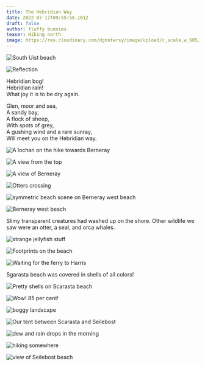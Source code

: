 ```yaml
---
title: The Hebridian Way
date: 2022-07-17T09:55:58.101Z
draft: false
author: fluffy bunnies
teaser: Hiking north
image: https://res.cloudinary.com/dgnntwrsy/image/upload/c_scale,w_685/v1658053124/IMG_20220629_112646_pt55pl.jpg
---
```

![South Uist beach](https://res.cloudinary.com/dgnntwrsy/image/upload/c_scale,w_800/v1658053079/IMG_20220628_095808_dfnvub.jpg)

![Reflection](https://res.cloudinary.com/dgnntwrsy/image/upload/c_scale,h_800/v1658053100/IMG_20220628_144958_ohowrt.jpg)

Hebridian bog!\
Hebridian rain!\
What joy it is to be dry again.

Glen, moor and sea,\
A sandy bay,\
A flock of sheep,\
With spots of grey,\
A gushing wind and a rare sunray,\
Will meet you on the Hebridian way.

![A lochan on the hike towards Berneray](https://res.cloudinary.com/dgnntwrsy/image/upload/c_scale,w_820/v1658053123/IMG_20220629_120449_hms0p4.jpg)

![A view from the top](https://res.cloudinary.com/dgnntwrsy/image/upload/c_scale,w_775/v1658053125/IMG_20220629_120721_k5nwqn.jpg)

![A view of Berneray](https://res.cloudinary.com/dgnntwrsy/image/upload/c_scale,w_787/v1658053156/IMG_20220629_104847992_nyjl3l.jpg)

![Otters crossing](https://res.cloudinary.com/dgnntwrsy/image/upload/c_scale,w_879/v1658053192/IMG_20220629_123745717.MP_deyrnn.jpg)

![symmetric beach scene on Berneray west beach](https://res.cloudinary.com/dgnntwrsy/image/upload/c_scale,w_733/v1658053125/IMG_20220629_161021_w6s6wv.jpg)

![Berneray west beach](https://res.cloudinary.com/dgnntwrsy/image/upload/c_scale,w_820/v1658053128/IMG_20220629_161029_dn96hc.jpg)

Slimy transparent creatures had washed up on the shore. Other wildlife we saw were an otter, a seal, and orca whales.

![strange jellyfish stuff](https://res.cloudinary.com/dgnntwrsy/image/upload/c_scale,w_820/v1658053129/IMG_20220629_155758_lpw3m5.jpg)

![Footprints on the beach](https://res.cloudinary.com/dgnntwrsy/image/upload/c_scale,w_583/v1658053162/IMG_20220629_190248_larp6f.jpg)

![Waiting for the ferry to Harris](https://res.cloudinary.com/dgnntwrsy/image/upload/c_scale,w_852/v1658053152/IMG_20220630_080158159_v9ip9q.jpg)

Sgarasta beach was covered in shells of all colors!

![Pretty shells on Scarasta beach](https://res.cloudinary.com/dgnntwrsy/image/upload/c_scale,w_901/v1658053150/IMG_20220630_141957857_fjpt1h.jpg)

![Wow! 85 per cent!](https://res.cloudinary.com/dgnntwrsy/image/upload/c_scale,w_678/v1658053172/IMG_20220701_192728_sksacf.jpg)

![boggy landscape](https://res.cloudinary.com/dgnntwrsy/image/upload/c_scale,w_617/v1658053191/IMG_20220701_170736_cezlaa.jpg)

![Our tent between Scarasta and Seilebost](https://res.cloudinary.com/dgnntwrsy/image/upload/c_scale,w_833/v1658053193/IMG_20220630_171617772_yko4sr.jpg)

![dew and rain drops in the morning](https://res.cloudinary.com/dgnntwrsy/image/upload/c_scale,w_879/v1658053214/IMG_20220701_090804440_fxbknu.jpg)

![hiking somewhere](https://res.cloudinary.com/dgnntwrsy/image/upload/c_scale,w_866/v1658053196/IMG_20220701_170742_n5babf.jpg)



![view of Seilebost beach](https://res.cloudinary.com/dgnntwrsy/image/upload/c_scale,w_833/v1658053230/IMG_20220701_131816451_szxxoj.jpg)